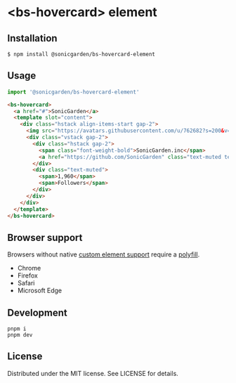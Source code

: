 # &lt;bs-hovercard&gt; element

## Installation

```
$ npm install @sonicgarden/bs-hovercard-element
```

## Usage

```js
import '@sonicgarden/bs-hovercard-element'
```

```html
<bs-hovercard>
  <a href="#">SonicGarden</a>
  <template slot="content">
    <div class="hstack align-items-start gap-2">
      <img src="https://avatars.githubusercontent.com/u/762682?s=200&v=4" class="img-thumbnail" style="width: 32px; height: 32px;">
      <div class="vstack gap-2">
        <div class="hstack gap-2">
          <span class="font-weight-bold">SonicGarden.inc</span>
          <a href="https://github.com/SonicGarden" class="text-muted text-decoration-none">@SonicGarden</a>
        </div>
        <div class="text-muted">
          <span>1,960</span>
          <span>Followers</span>
        </div>
      </div>
    </div>
  </template>
</bs-hovercard>
```

## Browser support

Browsers without native [custom element support][support] require a [polyfill][].

- Chrome
- Firefox
- Safari
- Microsoft Edge

[support]: https://caniuse.com/#feat=custom-elementsv1
[polyfill]: https://github.com/webcomponents/custom-elements

## Development

```
pnpm i
pnpm dev
```

## License

Distributed under the MIT license. See LICENSE for details.
